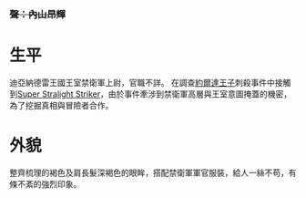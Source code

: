 <!-- TITLE: 拉斐爾 -->
<!-- SUBTITLE: 『跟我合作吧，但是不能曝光，要是你被發現了，我這邊會一概否認。』 -->
### ~~聲：內山昂輝~~
# 生平
迪亞納德雷王國王室禁衛軍上尉，官職不詳。
在調查[約爾達王子](/角色/約爾達)刺殺事件中接觸到[Super Stralight Striker](/角色/列表#Super-Stralight-Striker)，由於事件牽涉到禁衛軍高層與王室意圖掩蓋的機密，為了挖掘真相與冒險者合作。

# 外貌
整齊梳理的褐色及肩長髮深褐色的眼眸，搭配禁衛軍軍官服裝，給人一絲不苟，有條不紊的強烈印象。